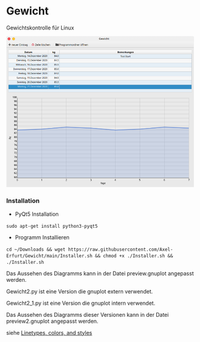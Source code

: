 # Gewicht
Gewichtskontrolle für Linux

<img src="https://raw.githubusercontent.com/Axel-Erfurt/Gewicht/main/screenshot.png" width="500" />

### Installation

- PyQt5 Installation

```sudo apt-get install python3-pyqt5```

- Programm Installieren

```cd ~/Downloads && wget https://raw.githubusercontent.com/Axel-Erfurt/Gewicht/main/Installer.sh && chmod +x ./Installer.sh && ./Installer.sh```

Das Aussehen des Diagramms kann in der Datei preview.gnuplot angepasst werden.


Gewicht2.py ist eine Version die gnuplot extern verwendet.

Gewicht2_1.py ist eine Version die gnuplot intern verwendet.

Das Aussehen des Diagramms dieser Versionen kann in der Datei preview2.gnuplot angepasst werden.

siehe [Linetypes, colors, and styles](http://www.bersch.net/gnuplot-doc/linetypes,-colors,-and-styles.html)
